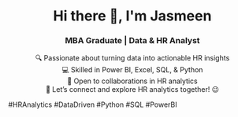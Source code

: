 <h1 align="center">Hi there 👋, I'm Jasmeen</h1> <h3 align="center">MBA Graduate | Data & HR Analyst</h3> <p align="center"> 🔍 Passionate about turning data into actionable HR insights <br> 💻 Skilled in Power BI, Excel, SQL, & Python <br> 🤝 Open to collaborations in HR analytics <br> 🌟 Let’s connect and explore HR analytics together! 😉 </p> #HRAnalytics #DataDriven #Python #SQL #PowerBI
